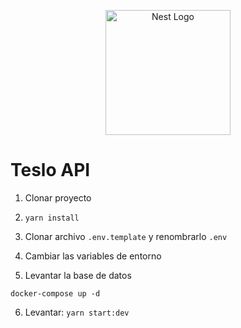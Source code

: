 <p align="center">
  <a href="http://nestjs.com/" target="blank"><img src="https://nestjs.com/img/logo-small.svg" width="200" alt="Nest Logo" /></a>
</p>

# Teslo API

1. Clonar proyecto

2. ```yarn install```

3. Clonar archivo ```.env.template``` y renombrarlo ```.env```

4. Cambiar las variables de entorno

5. Levantar la base de datos
```
docker-compose up -d
``` 

6. Levantar: ```yarn start:dev```